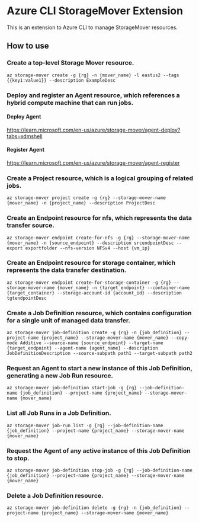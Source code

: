 # Azure CLI StorageMover Extension #
This is an extension to Azure CLI to manage StorageMover resources.

## How to use ##
### Create a top-level Storage Mover resource.
`az storage-mover create -g {rg} -n {mover_name} -l eastus2 --tags {{key1:value1}} --description ExampleDesc`

### Deploy and register an Agent resource, which references a hybrid compute machine that can run jobs.
#### Deploy Agent
https://learn.microsoft.com/en-us/azure/storage-mover/agent-deploy?tabs=xdmshell
#### Register Agent
https://learn.microsoft.com/en-us/azure/storage-mover/agent-register

### Create a Project resource, which is a logical grouping of related jobs.
`az storage-mover project create -g {rg} --storage-mover-name {mover_name} -n {project_name} --description ProjectDesc`

### Create an Endpoint resource for nfs, which represents the data transfer source.
`az storage-mover endpoint create-for-nfs -g {rg} --storage-mover-name {mover_name} -n {source_endpoint} --description srcendpointDesc --export exportfolder --nfs-version NFSv4 --host {vm_ip}`

### Create an Endpoint resource for storage container, which represents the data transfer destination.
`az storage-mover endpoint create-for-storage-container -g {rg} --storage-mover-name {mover_name} -n {target_endpoint} --container-name {target_container} --storage-account-id {account_id} --description tgtendpointDesc`

### Create a Job Definition resource, which contains configuration for a single unit of managed data transfer.
`az storage-mover job-definition create -g {rg} -n {job_definition} --project-name {project_name} --storage-mover-name {mover_name} --copy-mode Additive --source-name {source_endpoint} --target-name {target_endpoint} --agent-name {agent_name} --description JobDefinitionDescription --source-subpath path1 --target-subpath path2`

### Request an Agent to start a new instance of this Job Definition, generating a new Job Run resource.
`az storage-mover job-definition start-job -g {rg} --job-definition-name {job_definition} --project-name {project_name} --storage-mover-name {mover_name}`

### List all Job Runs in a Job Definition.
`az storage-mover job-run list -g {rg} --job-definition-name {job_definition} --project-name {project_name} --storage-mover-name {mover_name}`

### Request the Agent of any active instance of this Job Definition to stop.
`az storage-mover job-definition stop-job -g {rg} --job-definition-name {job_definition} --project-name {project_name} --storage-mover-name {mover_name}`

### Delete a Job Definition resource.
`az storage-mover job-definition delete -g {rg} -n {job_definition} --project-name {project_name} --storage-mover-name {mover_name}`